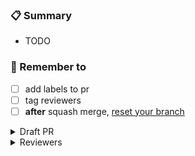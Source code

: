 <!--
PR title format:
[LC] 1, 2, 3
[Feature]/[Fix] title
-->

### 📋 Summary

-   TODO

### 🧠 Remember to

<!-- -   [ ] include tests -->

-   [ ] add labels to pr
-   [ ] tag reviewers
-   [ ] **after** squash merge, [reset your branch](https://github.com/LeetCube/GitCube/blob/main/pr/vsc.md#:~:text=fix%20commits%20ahead%20of%20main)

<details>
<summary>Draft PR</summary>

-   After initial code review, can convert to **Draft PR** to show your work is in progress
-   This disables merge, and reviewers won't receive notifications
-   After changes, click **Ready for Review**, and reviewers will receive notifications again

</details>
<details>
<summary>Reviewers</summary>

-   🟥 Request Changes: any must-do changes before merging
-   🟨 Comments: any optional changes before merging
-   🟩 Approve: if you are the last reviewer, merge it

</details>
